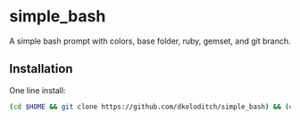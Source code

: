 # simple_bash

A simple bash prompt with colors, base folder, ruby, gemset, and git branch.

## Installation
One line install:

```bash
(cd $HOME && git clone https://github.com/dkoloditch/simple_bash) && (echo "" >> /home/vagrant/.bashrc && echo "source ~/.bash_prompt" >> /home/vagrant/.bashrc) && source ~/.bashrc
```

